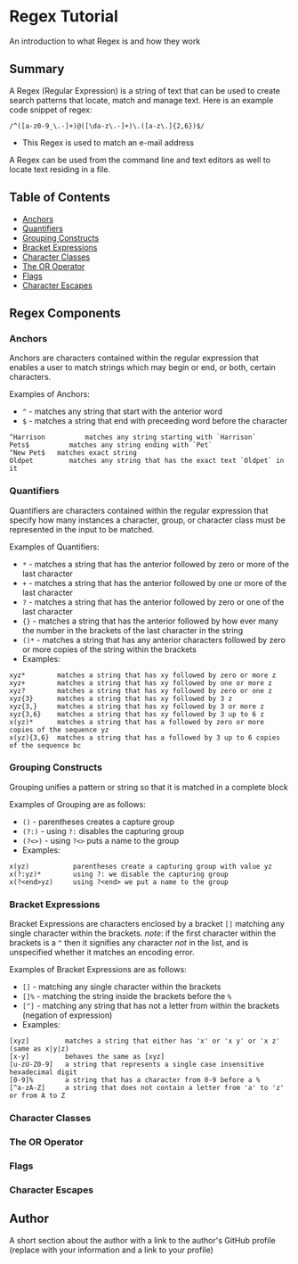 # Regex Tutorial

An introduction to what  Regex is and how they work

## Summary

A Regex (Regular Expression) is a string of text that can be used to create search patterns that locate, match and manage text. Here is an example code snippet of regex:
 ```
 /^([a-z0-9_\.-]+)@([\da-z\.-]+)\.([a-z\.]{2,6})$/
 ```

* This Regex is used to match an e-mail address

A Regex can be used from the command line and text editors as well to locate text residing in a file.

## Table of Contents

- [Anchors](#anchors)
- [Quantifiers](#quantifiers)
- [Grouping Constructs](#grouping-constructs)
- [Bracket Expressions](#bracket-expressions)
- [Character Classes](#character-classes)
- [The OR Operator](#the-or-operator)
- [Flags](#flags)
- [Character Escapes](#character-escapes)

## Regex Components

### Anchors

Anchors are characters contained within the regular expression that enables a user to match strings which may begin or end, or both, certain characters.

Examples of Anchors:

* `^` - matches any string that start with the anterior word
* `$` - matches a string that end with preceeding word before the character

```
^Harrison          matches any string starting with `Harrison`
Pets$          matches any string ending with `Pet`
^New Pet$   matches exact string
Oldpet         matches any string that has the exact text `Oldpet` in it
```

### Quantifiers

Quantifiers are characters contained within the regular expression that specify how many instances a character, group, or character class must be represented in the input to be matched.

Examples of Quantifiers:

* `*` - matches a string that has the anterior followed by zero or more of the last character
* `+` - matches a string that has the anterior followed by one or more of the last character
* `?` - matches a string that has the anterior followed by zero or one of the last character
* `{}` -  matches a string that has the anterior followed by how ever many the number in the brackets of the last character in the string
* `()*` - matches a string that has any anterior characters followed by zero or more copies of the string within the brackets
* Examples:

```
xyz*        matches a string that has xy followed by zero or more z
xyz+        matches a string that has xy followed by one or more z
xyz?        matches a string that has xy followed by zero or one z
xyz{3}      matches a string that has xy followed by 3 z
xyz{3,}     matches a string that has xy followed by 3 or more z
xyz{3,6}    matches a string that has xy followed by 3 up to 6 z
x(yz)*      matches a string that has a followed by zero or more copies of the sequence yz
x(yz){3,6}  matches a string that has a followed by 3 up to 6 copies of the sequence bc
```

### Grouping Constructs

Grouping unifies a pattern or string so that it is matched in a complete block

Examples of Grouping are as follows:
* `()` - parentheses creates a capture group
* `(?:)` - using `?:` disables the capturing group
* `(?<>)` - using `?<>` puts a name to the group
* Examples:
```
x(yz)           parentheses create a capturing group with value yz
x(?:yz)*        using ?: we disable the capturing group
x(?<end>yz)     using ?<end> we put a name to the group
```

### Bracket Expressions

Bracket Expressions are characters enclosed by a bracket `[]` matching any single character within the brackets. 
*note*: if the first character within the brackets is a `^` then it signifies any character *not* in the list, and is unspecified whether it matches an encoding error. 

Examples of Bracket Expressions are as follows: 
* `[]` - matching any single character within the brackets
* `[]%` - matching the string inside the brackets before the `%`
* `[^]` - matching any string that has not a letter from within the brackets (negation of expression)
* Examples:
```
[xyz]         matches a string that either has 'x' or 'x y' or 'x z' (same as x|y|z)
[x-y]         behaves the same as [xyz]
[u-zU-Z0-9]   a string that represents a single case insensitive hexadecimal digit
[0-9]%        a string that has a character from 0-9 before a %
[^a-zA-Z]     a string that does not contain a letter from 'a' to 'z' or from A to Z
```

### Character Classes

### The OR Operator

### Flags

### Character Escapes

## Author

A short section about the author with a link to the author's GitHub profile (replace with your information and a link to your profile)
